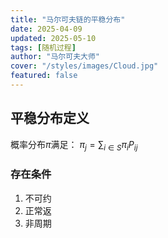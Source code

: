 ```yaml
---
title: "马尔可夫链的平稳分布"
date: 2025-04-09
updated: 2025-05-10
tags: [随机过程]
author: "马尔可夫大师"
cover: "/styles/images/Cloud.jpg"
featured: false
---
```


## 平稳分布定义

概率分布$π$满足：
$π_j = \sum_{i∈S} π_i P_{ij}$

### 存在条件

1. 不可约
2. 正常返
3. 非周期
